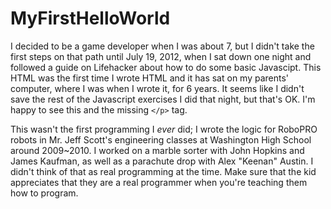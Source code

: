 # MyFirstHelloWorld
I decided to be a game developer when I was about 7, but I didn't take the first steps on that path until July 19, 2012,
when I sat down one night and followed a guide on Lifehacker about how to do some basic Javascipt. This HTML was the first
time I wrote HTML and it has sat on my parents' computer, where I was when I wrote it, for 6 years. It seems like I didn't
save the rest of the Javascript exercises I did that night, but that's OK. I'm happy to see this and the missing `</p>` tag.

This wasn't the first programming I *ever* did; I wrote the logic for RoboPRO robots in Mr. Jeff Scott's engineering classes
at Washington High School around 2009~2010. I worked on a marble sorter with John Hopkins and James Kaufman, as well as
a parachute drop with Alex "Keenan" Austin. I didn't think of that as real programming at the time. Make sure that the kid
appreciates that they are a real programmer when you're teaching them how to program.
